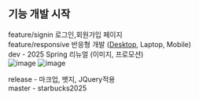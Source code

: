 ## 기능 개발 시작
feature/signin  로그인,회원가입 페이지 <br>
feature/responsive 반응형 개발 (<u>Desktop</u>, Laptop, Mobile) <br>
dev - 2025 Spring 리뉴얼 (이미지, 프로모션) <br>
![image](https://github.com/user-attachments/assets/1bc64985-e9d7-42d7-95cc-00f30243f46a)
![image](https://github.com/user-attachments/assets/704b93d1-c7a6-4a65-9dff-9b568ea6196a)

release - 마크업, 뱃지, JQuery적용 <br>
master - starbucks2025
